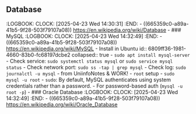 ## Database
:LOGBOOK:
CLOCK: [2025-04-23 Wed 14:30:31]
:END:
	- ((665359c0-a89a-41b5-9f28-503f79107a08)) https://en.wikipedia.org/wiki/Database
	- ### MySQL
	  :LOGBOOK:
	  CLOCK: [2025-04-23 Wed 14:32:49]
	  :END:
		- ((665359c0-a89a-41b5-9f28-503f79107a08)) https://en.wikipedia.org/wiki/MySQL
		- Install in Ubuntu
		  id:: 6809ff36-1981-4660-83b0-fc68197dcbe2
		  collapsed:: true
			- `sudo apt install mysql-server`
			- Check service: `sudo systemctl status mysql` or `sudo service mysql status`
			- Check network port: `sudo ss -tap | grep mysql`
			- Check log: `sudo journalctl -u mysql`
			- from UniinfoNotes & WORK!
		- `root` setup
			- `sudo mysql -u root`
				- `sudo`: By default, MySQL authenticates using system credentials rather than a password.
				- For password-based auth (`mysql -u root -p`)
	- ### Oracle Database
	  :LOGBOOK:
	  CLOCK: [2025-04-23 Wed 14:32:49]
	  :END:
		- ((665359c0-a89a-41b5-9f28-503f79107a08)) https://en.wikipedia.org/wiki/Oracle_Database